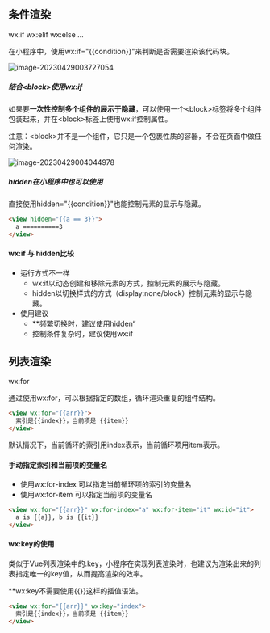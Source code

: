 ## 条件渲染

wx:if wx:elif wx:else ...

在小程序中，使用wx:if="{{condition}}"来判断是否需要渲染该代码块。

![image-20230429003727054](http://cdn.789ak.com/img/image-20230429003727054.png)

##### 结合\<block\>使用wx:if

如果要**一次性控制多个组件的展示于隐藏**，可以使用一个\<block\>标签将多个组件包装起来，并在\<block\>标签上使用wx:if控制属性。

注意：\<block\>并不是一个组件，它只是一个包裹性质的容器，不会在页面中做任何渲染。

![image-20230429004044978](http://cdn.789ak.com/img/image-20230429004044978.png)

##### hidden在小程序中也可以使用

直接使用hidden="{{condition}}"也能控制元素的显示与隐藏。

```html
<view hidden="{{a == 3}}">
  a ==========3
</view>
```

#### wx:if 与 hidden比较

- 运行方式不一样
  - wx:if以动态创建和移除元素的方式，控制元素的展示与隐藏。
  - hidden以切换样式的方式（display:none/block）控制元素的显示与隐藏。
- 使用建议
  - **频繁切换时，建议使用hidden“
  - 控制条件复杂时，建议使用wx:if

## 列表渲染

wx:for

通过使用wx:for，可以根据指定的数组，循环渲染重复的组件结构。

```html
<view wx:for="{{arr}}">
  索引是{{index}}，当前项是 {{item}}
</view>
```

默认情况下，当前循环的索引用index表示，当前循环项用item表示。

#### 手动指定索引和当前项的变量名

- 使用wx:for-index 可以指定当前循环项的索引的变量名
- 使用wx:for-item 可以指定当前项的变量名

```html
<view wx:for="{{arr}}" wx:for-index="a" wx:for-item="it" wx:id="it">
  a is {{a}}, b is {{it}}
</view>
```

#### wx:key的使用

类似于Vue列表渲染中的:key，小程序在实现列表渲染时，也建议为渲染出来的列表指定唯一的key值，从而提高渲染的效率。

**wx:key不需要使用{{}}这样的插值语法。

```html
<view wx:for="{{arr}}" wx:key="index">
  索引是{{index}}，当前项是 {{item}}
</view>
```

